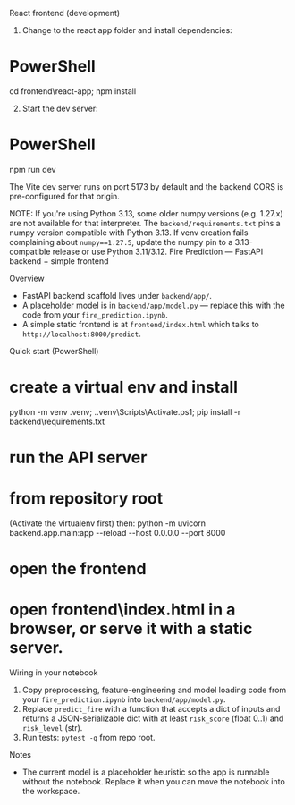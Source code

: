 React frontend (development)
1. Change to the react app folder and install dependencies:

# PowerShell
cd frontend\react-app; npm install

2. Start the dev server:

# PowerShell
npm run dev

The Vite dev server runs on port 5173 by default and the backend CORS is pre-configured for that origin.

NOTE: If you're using Python 3.13, some older numpy versions (e.g. 1.27.x) are not available for that interpreter. The `backend/requirements.txt` pins a numpy version compatible with Python 3.13. If venv creation fails complaining about `numpy==1.27.5`, update the numpy pin to a 3.13-compatible release or use Python 3.11/3.12.
Fire Prediction — FastAPI backend + simple frontend

Overview
- FastAPI backend scaffold lives under `backend/app/`.
- A placeholder model is in `backend/app/model.py` — replace this with the code from your `fire_prediction.ipynb`.
- A simple static frontend is at `frontend/index.html` which talks to `http://localhost:8000/predict`.

Quick start (PowerShell)

# create a virtual env and install
python -m venv .venv; .\.venv\Scripts\Activate.ps1; pip install -r backend\requirements.txt

# run the API server
# from repository root
(Activate the virtualenv first) then:
python -m uvicorn backend.app.main:app --reload --host 0.0.0.0 --port 8000

# open the frontend
# open frontend\index.html in a browser, or serve it with a static server.

Wiring in your notebook
1. Copy preprocessing, feature-engineering and model loading code from your `fire_prediction.ipynb` into `backend/app/model.py`.
2. Replace `predict_fire` with a function that accepts a dict of inputs and returns a JSON-serializable dict with at least `risk_score` (float 0..1) and `risk_level` (str).
3. Run tests: `pytest -q` from repo root.

Notes
- The current model is a placeholder heuristic so the app is runnable without the notebook. Replace it when you can move the notebook into the workspace.
